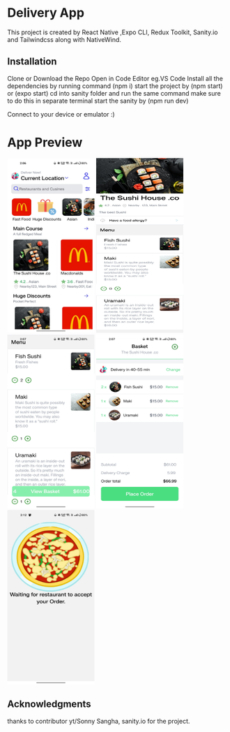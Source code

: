 # Delivery App

This project is created by React Native ,Expo CLI, Redux Toolkit, Sanity.io and Tailwindcss along with NativeWind.

## Installation

Clone or Download the Repo
Open in Code Editor eg.VS Code
Install all the dependencies by running command (npm i)
start the project by (npm start) or (expo start)
cd into sanity folder and run the same command make sure to do this in separate terminal
start the sanity by (npm run dev) 

Connect to your device or emulator :)

# App Preview
<img src="./assets/1.jpg" alt="Project Image" height="400" width="200"/>
<img src="./assets/2.jpg" alt="Project Image" height="400" width="200"/>
<img src="./assets/3.jpg" alt="Project Image" height="400" width="200"/>
<img src="./assets/4.jpg" alt="Project Image" height="400" width="200"/>
<img src="./assets/5.jpg" alt="Project Image" height="400" width="200"/>

## Acknowledgments

thanks to contributor yt/Sonny Sangha, sanity.io for the project.
